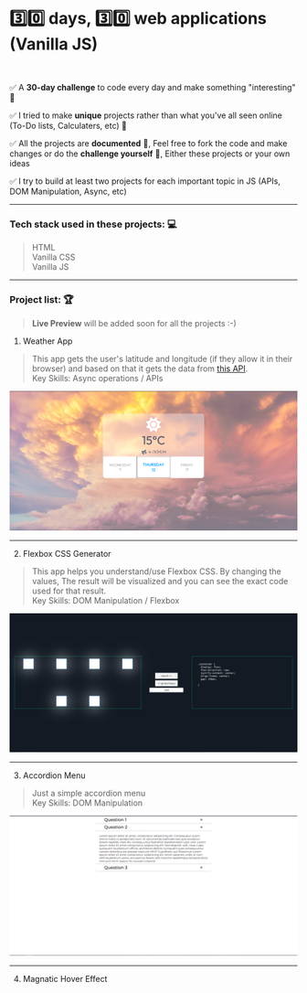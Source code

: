 # 3️⃣0️⃣ days, 3️⃣0️⃣ web applications (Vanilla JS)

<br>

✅ A **30-day challenge** to code every day and make something "interesting" 🌟

✅ I tried to make **unique** projects rather than what you've all seen online (To-Do lists, Calculaters, etc) 💠

✅ All the projects are **documented** 📃, Feel free to fork the code and make changes or do the **challenge yourself** 💪, Either these projects or your own ideas 

✅ I try to build at least two projects for each important topic in JS (APIs, DOM Manipulation, Async, etc)

---

### Tech stack used in these projects: 💻
> HTML <br>
> Vanilla CSS <br>
> Vanilla JS <br>

---

### Project list: 🏆 
>**Live Preview** will be added soon for all the projects :-)


1. Weather App
> This app gets the user's latitude and longitude (if they allow it in their browser) and based on that it gets the data from [this API](https://open-meteo.com/). <br>
> Key Skills: Async operations / APIs

![weather-app-pic](./media/weather-app-pic.png)

---

2. Flexbox CSS Generator
> This app helps you understand/use Flexbox CSS. By changing the values, The result will be visualized and you can see the exact code used for that result. <br>
> Key Skills: DOM Manipulation / Flexbox

![flexbox-generator](./media/flexbox-generator.png)

---

3. Accordion Menu
> Just a simple accordion menu <br> 
> Key Skills: DOM Manipulation

![accordion-menu](./media/accordion-menu.png)

---

4. Magnatic Hover Effect



